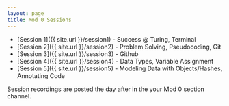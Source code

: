 ```yaml
---
layout: page
title: Mod 0 Sessions
---
```


* [Session 1]({{ site.url }}/session1) - Success @ Turing, Terminal
* [Session 2]({{ site.url }}/session2) - Problem Solving, Pseudocoding, Git
* [Session 3]({{ site.url }}/session3) - Github
* [Session 4]({{ site.url }}/session4) - Data Types, Variable Assignment
* [Session 5]({{ site.url }}/session5) - Modeling Data with Objects/Hashes, Annotating Code

Session recordings are posted the day after in the your Mod 0 section channel.

